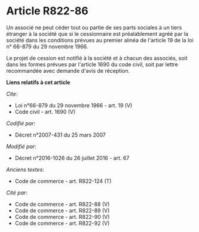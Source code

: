 # Article R822-86

Un associé ne peut céder tout ou partie de ses parts sociales à un tiers étranger à la société que si le cessionnaire est
préalablement agréé par la société dans les conditions prévues au premier alinéa de l'article 19 de la loi n° 66-879 du 29
novembre 1966.

Le projet de cession est notifié à la société et à chacun des associés, soit dans les formes prévues par l'article 1690 du
code civil, soit par lettre recommandée avec demande d'avis de réception.

**Liens relatifs à cet article**

_Cite_:

  - Loi n°66-879 du 29 novembre 1966 - art. 19 (V)
  - Code civil - art. 1690 (V)

_Codifié par_:

  - Décret n°2007-431 du 25 mars 2007

_Modifié par_:

  - Décret n°2016-1026 du 26 juillet 2016 - art. 67

_Anciens textes_:

  - Code de commerce - art. R822-124 (T)

_Cité par_:

  - Code de commerce - art. R822-88 (V)
  - Code de commerce - art. R822-89 (V)
  - Code de commerce - art. R822-90 (V)
  - Code de commerce - art. R822-92 (V)

